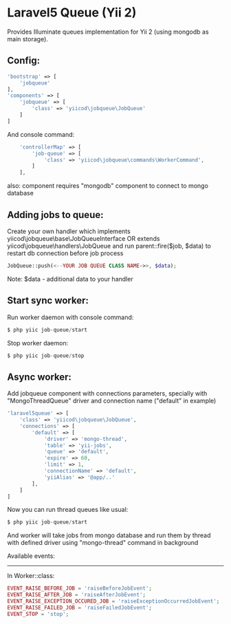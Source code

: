 Laravel5 Queue (Yii 2)
======================

Provides Illuminate queues implementation for Yii 2 (using mongodb as main storage).

Config:
-------
```php
'bootstrap' => [
    'jobqueue'
],
'components' => [
    'jobqueue' => [
        'class' => 'yiicod\jobqueue\JobQueue'
    ]
]
```

And console command:
```php
    'controllerMap' => [
        'job-queue' => [
            'class' => 'yiicod\jobqueue\commands\WorkerCommand',
        ]
    ],
```

also: component requires "mongodb" component to connect to mongo database


Adding jobs to queue:
---------------------

Create your own handler which implements yiicod\jobqueue\base\JobQueueInterface 
OR extends yiicod\jobqueue\handlers\JobQueue 
and run parent::fire($job, $data) to restart db connection before job process

```php
JobQueue::push(<--YOUR JOB QUEUE CLASS NAME->>, $data);
```

Note: $data - additional data to your handler

Start sync worker:
------------------

Run worker daemon with console command: 
```php
$ php yiic job-queue/start
```

Stop worker daemon:
```php
$ php yiic job-queue/stop
```

Async worker:
-------------

Add jobqueue component with connections parameters, specially with "MongoThreadQueue" driver and connection name ("default" in example)
```php
'laravel5queue' => [
    'class' => 'yiicod\jobqueue\JobQueue',
    'connections' => [
        'default' => [
            'driver' => 'mongo-thread',
            'table' => 'yii-jobs',
            'queue' => 'default',
            'expire' => 60,
            'limit' => 1,
            'connectionName' => 'default',
            'yiiAlias' => '@app/..'
        ],
    ]
]
```

Now you can run thread queues like usual:
```php
$ php yiic job-queue/start
```
And worker will take jobs from mongo database and run them by thread with defined driver using "mongo-thread" command in background

Available events:
_________________

In Worker::class:
```php
EVENT_RAISE_BEFORE_JOB = 'raiseBeforeJobEvent';
EVENT_RAISE_AFTER_JOB = 'raiseAfterJobEvent';
EVENT_RAISE_EXCEPTION_OCCURED_JOB = 'raiseExceptionOccurredJobEvent';
EVENT_RAISE_FAILED_JOB = 'raiseFailedJobEvent';
EVENT_STOP = 'stop';
```